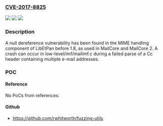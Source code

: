 ### [CVE-2017-8825](https://cve.mitre.org/cgi-bin/cvename.cgi?name=CVE-2017-8825)
![](https://img.shields.io/static/v1?label=Product&message=n%2Fa&color=blue)
![](https://img.shields.io/static/v1?label=Version&message=n%2Fa&color=blue)
![](https://img.shields.io/static/v1?label=Vulnerability&message=n%2Fa&color=brighgreen)

### Description

A null dereference vulnerability has been found in the MIME handling component of LibEtPan before 1.8, as used in MailCore and MailCore 2. A crash can occur in low-level/imf/mailimf.c during a failed parse of a Cc header containing multiple e-mail addresses.

### POC

#### Reference
No PoCs from references.

#### Github
- https://github.com/rwhitworth/fuzzing-utils

